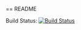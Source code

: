 == README

Build Status: [![Build Status](https://travis-ci.org/media-programming-rails/study-resource-compendium.svg?branch=master)](https://travis-ci.org/media-programming-rails/study-resource-compendium)

